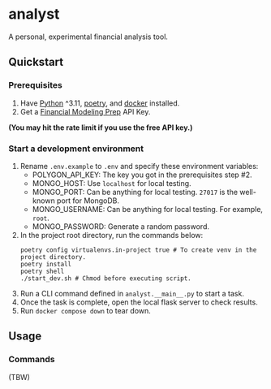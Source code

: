 # analyst

A personal, experimental financial analysis tool.

## Quickstart

### Prerequisites

1. Have [Python](https://www.python.org/) ^3.11, [poetry](https://python-poetry.org/), and [docker](https://www.docker.com/) installed.
2. Get a [Financial Modeling Prep](https://site.financialmodelingprep.com/) API Key.

**(You may hit the rate limit if you use the free API key.)**

### Start a development environment

1. Rename `.env.example` to `.env` and specify these environment variables:
   - POLYGON_API_KEY: The key you got in the prerequisites step #2.
   - MONGO_HOST: Use `localhost` for local testing.
   - MONGO_PORT: Can be anything for local testing. `27017` is the well-known port for MongoDB.
   - MONGO_USERNAME: Can be anything for local testing. For example, `root`.
   - MONGO_PASSWORD: Generate a random password.
2. In the project root directory, run the commands below:
   ```shell
   poetry config virtualenvs.in-project true # To create venv in the project directory.
   poetry install
   poetry shell
   ./start_dev.sh # Chmod before executing script.
   ```
3. Run a CLI command defined in `analyst.__main__.py` to start a task.
4. Once the task is complete, open the local flask server to check results.
5. Run `docker compose down` to tear down.

## Usage

### Commands

(TBW)
